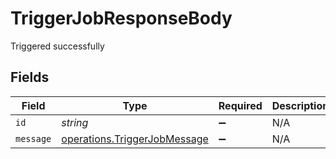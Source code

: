 # TriggerJobResponseBody

Triggered successfully


## Fields

| Field                                                                        | Type                                                                         | Required                                                                     | Description                                                                  |
| ---------------------------------------------------------------------------- | ---------------------------------------------------------------------------- | ---------------------------------------------------------------------------- | ---------------------------------------------------------------------------- |
| `id`                                                                         | *string*                                                                     | :heavy_minus_sign:                                                           | N/A                                                                          |
| `message`                                                                    | [operations.TriggerJobMessage](../../models/operations/triggerjobmessage.md) | :heavy_minus_sign:                                                           | N/A                                                                          |